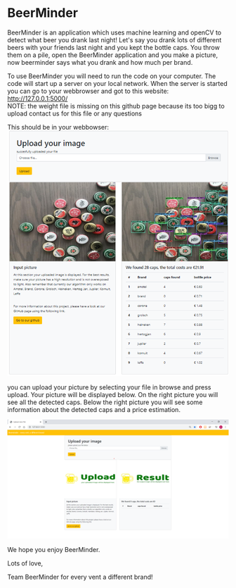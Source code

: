 # BeerMinder
BeerMinder is an application which uses machine learning and openCV to detect what beer you drank last night!
Let's say you drank lots of different beers with your friends last night and you kept the bottle caps.
You throw them on a pile, open the BeerMinder application and you make a picture, now beerminder says what you drank and how much per brand.

To use BeerMinder you will need to run the code on your computer. The code will start up a server on your local network. When the server is started you can go to your webbrowser and got to this website: http://127.0.0.1:5000/  
NOTE: the weight file is missing on this github page because its too bigg to upload contact us for this file or any questions

This should be in your webbowser:
![filled API](https://github.com/svendenexter/BeerMinder/blob/master/filledAPI.png)

you can upload your picture by selecting your file in browse and press upload. Your picture will be displayed below. On the right picture you will see all the detected caps. Below the right picture you will see some information about the detected caps and a price estimation. 

![empty API](https://github.com/svendenexter/BeerMinder/blob/master/emptyAPI.png)

We hope you enjoy BeerMinder.

Lots of love,

Team BeerMinder
for every vent a different brand!
